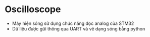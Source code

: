 # Oscilloscope
   - Máy hiện sóng sử dụng chức năng đọc analog của STM32
   - Dữ liệu được gửi thông qua UART và vẽ dạng sóng bằng python
